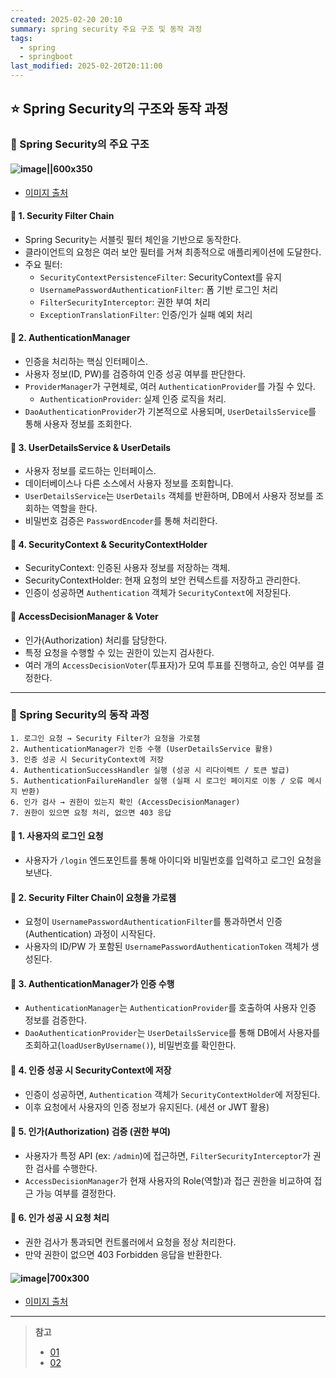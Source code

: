 ```yaml
---
created: 2025-02-20 20:10
summary: spring security 주요 구조 및 동작 과정
tags:
  - spring
  - springboot
last_modified: 2025-02-20T20:11:00
---
```

## ⭐ Spring Security의 구조와 동작 과정
### 🍪 Spring Security의 주요 구조
#### ![image||600x350](https://ucarecdn.com/214ecf66-9e12-4579-8a1b-48b4bc86077a/-/stretch/off/-/resize/2200x/-/format/webp/)
- [이미지 출처](https://hyperskill.org/learn/step/27770)

#### 🍬 1. Security Filter Chain
- Spring Security는 서블릿 필터 체인을 기반으로 동작한다.
- 클라이언트의 요청은 여러 보안 필터를 거쳐 최종적으로 애플리케이션에 도달한다.
- 주요 필터:
	- `SecurityContextPersistenceFilter`: SecurityContext를 유지
	- `UsernamePasswordAuthenticationFilter`: 폼 기반 로그인 처리
	- `FilterSecurityInterceptor`: 권한 부여 처리
	- `ExceptionTranslationFilter`: 인증/인가 실패 예외 처리
#### 🍬 2. AuthenticationManager
- 인증을 처리하는 핵심 인터페이스.
- 사용자 정보(ID, PW)를 검증하여 인증 성공 여부를 판단한다.
- `ProviderManager`가 구현체로, 여러 `AuthenticationProvider`를 가질 수 있다.
	- `AuthenticationProvider`: 실제 인증 로직을 처리.
- `DaoAuthenticationProvider`가 기본적으로 사용되며, `UserDetailsService`를 통해 사용자 정보를 조회한다.
#### 🍬 3. UserDetailsService & UserDetails
- 사용자 정보를 로드하는 인터페이스.
- 데이터베이스나 다른 소스에서 사용자 정보를 조회합니다.
- `UserDetailsService`는 `UserDetails` 객체를 반환하며, DB에서 사용자 정보를 조회하는 역할을 한다.
- 비밀번호 검증은 `PasswordEncoder`를 통해 처리한다.
#### 🍬 4. SecurityContext & SecurityContextHolder
- SecurityContext: 인증된 사용자 정보를 저장하는 객체.
- SecurityContextHolder: 현재 요청의 보안 컨텍스트를 저장하고 관리한다.
- 인증이 성공하면 `Authentication` 객체가 `SecurityContext`에 저장된다.
#### 🍬 AccessDecisionManager & Voter
- 인가(Authorization) 처리를 담당한다.
- 특정 요청을 수행할 수 있는 권한이 있는지 검사한다.
- 여러 개의 `AccessDecisionVoter`(투표자)가 모여 투표를 진행하고, 승인 여부를 결정한다.
---
### 🍪 Spring Security의 동작 과정
```
1. 로그인 요청 → Security Filter가 요청을 가로챔
2. AuthenticationManager가 인증 수행 (UserDetailsService 활용)
3. 인증 성공 시 SecurityContext에 저장
4. AuthenticationSuccessHandler 실행 (성공 시 리다이렉트 / 토큰 발급)
5. AuthenticationFailureHandler 실행 (실패 시 로그인 페이지로 이동 / 오류 메시지 반환)
6. 인가 검사 → 권한이 있는지 확인 (AccessDecisionManager)
7. 권한이 있으면 요청 처리, 없으면 403 응답
```
#### 🍬 1. 사용자의 로그인 요청
- 사용자가 `/login` 엔드포인트를 통해 아이디와 비밀번호를 입력하고 로그인 요청을 보낸다.
#### 🍬 2. Security Filter Chain이 요청을 가로챔
- 요청이 `UsernamePasswordAuthenticationFilter`를 통과하면서 인증(Authentication) 과정이 시작된다.
- 사용자의 ID/PW 가 포함된 `UsernamePasswordAuthenticationToken` 객체가 생성된다.
#### 🍬 3. AuthenticationManager가 인증 수행
- `AuthenticationManager`는 `AuthenticationProvider`를 호출하여 사용자 인증 정보를 검증한다.
- `DaoAuthenticationProvider`는 `UserDetailsService`를 통해 DB에서 사용자를 조회하고(`loadUserByUsername()`), 비밀번호를 확인한다.
#### 🍬 4. 인증 성공 시 SecurityContext에 저장
- 인증이 성공하면, `Authentication` 객체가 `SecurityContextHolder`에 저장된다.
- 이후 요청에서 사용자의 인증 정보가 유지된다. (세션 or JWT 활용)
#### 🍬 5. 인가(Authorization) 검증 (권한 부여)
- 사용자가 특정 API (ex: `/admin`)에 접근하면, `FilterSecurityInterceptor`가 권한 검사를 수행한다.
- `AccessDecisionManager`가 현재 사용자의 Role(역할)과 접근 권한을 비교하여 접근 가능 여부를 결정한다.
#### 🍬 6. 인가 성공 시 요청 처리
- 권한 검사가 통과되면 컨트롤러에서 요청을 정상 처리한다.
- 만약 권한이 없으면 403 Forbidden 응답을 반환한다.

#### ![image|700x300](https://ucarecdn.com/a84f232e-6b7b-4f5a-b60e-b0b318d215bd/-/stretch/off/-/resize/2200x/-/format/webp/)
- [이미지 출처](https://hyperskill.org/learn/step/27770)
---
> **참고**
> - [01](https://myeongju00.tistory.com/88)
> - [02](https://hyperskill.org/learn/step/27770)
